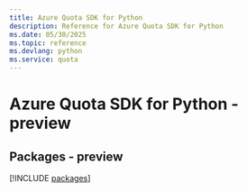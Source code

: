 ```yaml
---
title: Azure Quota SDK for Python
description: Reference for Azure Quota SDK for Python
ms.date: 05/30/2025
ms.topic: reference
ms.devlang: python
ms.service: quota
---
```

# Azure Quota SDK for Python - preview
## Packages - preview
[!INCLUDE [packages](quota-index.md)]